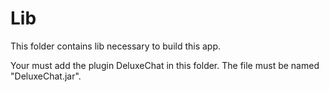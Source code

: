 # Lib

This folder contains lib necessary to build this app.

Your must add the plugin DeluxeChat in this folder. The file must be named "DeluxeChat.jar".
